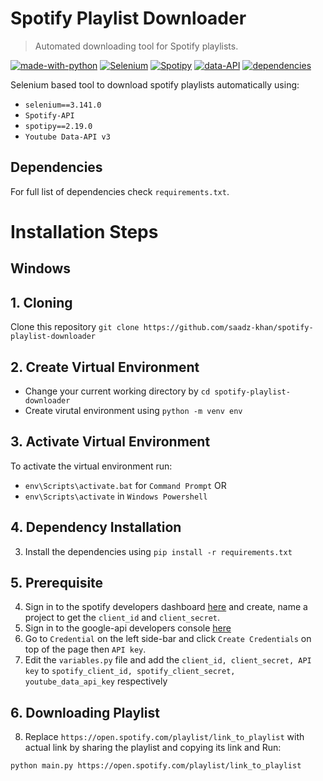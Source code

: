 # Spotify Playlist Downloader
> Automated downloading tool for Spotify playlists.  

[![made-with-python](https://img.shields.io/badge/Made%20with-Python-1f425f.svg)](https://www.python.org/)
[![Selenium](https://img.shields.io/badge/Selenium-3.141.0-blue)]()
[![Spotipy](https://img.shields.io/badge/Spotipy-2.19.0-blue)]()
[![data-API](https://img.shields.io/badge/Google%20data--API-v3-blue)]()
[![dependencies](https://img.shields.io/badge/dependencies-up%20to%20date-brightgreen)]()

Selenium based tool to download spotify playlists automatically using: 
- `selenium==3.141.0`
- `Spotify-API`
- `spotipy==2.19.0`
- `Youtube Data-API v3`

## Dependencies 
For full list of dependencies check `requirements.txt`.  

# Installation Steps
## Windows

## 1. Cloning
Clone this repository `git clone https://github.com/saadz-khan/spotify-playlist-downloader`  

## 2. Create Virtual Environment
- Change your current working directory by `cd spotify-playlist-downloader`
- Create virutal environment using `python -m venv env`

## 3. Activate Virtual Environment
To activate the virtual  environment run:
- `env\Scripts\activate.bat` for `Command Prompt` 
                      OR
- `env\Scripts\activate` in `Windows Powershell`

## 4. Dependency Installation
3. Install the dependencies using `pip install -r requirements.txt`  

## 5. Prerequisite
4. Sign in to the spotify developers dashboard [here](https://developer.spotify.com/dashboard/login) and create, name a project to get the `client_id` and `client_secret`.
5. Sign in to the google-api developers console [here](https://console.cloud.google.com/apis)
6. Go to `Credential` on the left side-bar and click `Create Credentials` on top of the page then `API key`.
7. Edit the `variables.py` file and add the `client_id, client_secret, API key` to `spotify_client_id, spotify_client_secret, youtube_data_api_key` respectively

## 6. Downloading Playlist
8. Replace `https://open.spotify.com/playlist/link_to_playlist` with actual link by sharing the playlist and copying its link and Run:  
```
python main.py https://open.spotify.com/playlist/link_to_playlist

```
